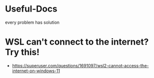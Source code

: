 # Useful-Docs
every problem has solution



# WSL can't connect to the internet? Try this!
- https://superuser.com/questions/1691097/wsl2-cannot-access-the-internet-on-windows-11
